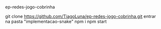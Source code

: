 ep-redes-jogo-cobrinha

git clone https://github.com/TiagoLuna/ep-redes-jogo-cobrinha.git
entrar na pasta "implementacao-snake"
npm i
npm start
